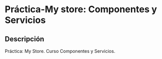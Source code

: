 # Práctica-My store: Componentes y Servicios

## Descripción

Práctica: My Store. Curso Componentes y Servicios.
